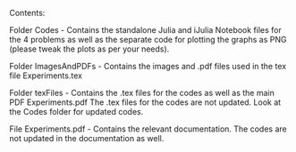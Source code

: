 Contents:

Folder Codes - Contains the standalone Julia and iJulia Notebook files for the 4 problems as well as the separate code for plotting the graphs as PNG (please tweak the plots as per your needs).

Folder ImagesAndPDFs - Contains the images and .pdf files used in the tex file Experiments.tex

Folder texFiles - Contains the .tex files for the codes as well as the main PDF Experiments.pdf
		  The .tex files for the codes are not updated. Look at the Codes folder for updated codes.
		  
File Experiments.pdf - Contains the relevant documentation. The codes are not updated in the documentation as well.
